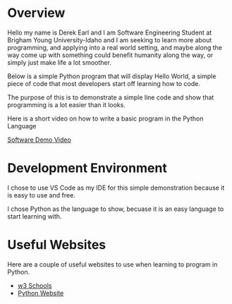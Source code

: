 # Overview

Hello my name is Derek Earl and I am Software Engineering Student at Brigham Young University-Idaho and I am seeking to learn
more about programming, and applying into a real world setting, and maybe along the way come up with something could benefit
humanity along the way, or simply just make life a lot smoother.

Below is a simple Python program that will display Hello World, a simple piece of code that most developers start off learning how to 
code.

The purpose of this is to demonstrate a simple line code and show that programming is a lot easier than it looks.

Here is a short video on how to write a basic program in the Python Language

[Software Demo Video](https://www.youtube.com/watch?v=ZeccNk0lYpM)

# Development Environment

I chose to use VS Code as my IDE for this simple demonstration because it is easy to use and free.

I chose Python as the language to show, becuase it is an easy language to start learning with.

# Useful Websites

Here are a couple of useful websites to use when learning to program in Python.
* [w3 Schools](https://www.w3schools.com/python/default.asp)
* [Python Website](https://www.python.org/about/gettingstarted/)